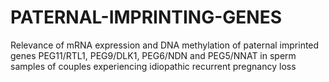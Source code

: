 # PATERNAL-IMPRINTING-GENES
Relevance of mRNA expression and DNA methylation of paternal imprinted genes PEG11/RTL1, PEG9/DLK1, PEG6/NDN and PEG5/NNAT in sperm samples of couples experiencing idiopathic recurrent pregnancy loss 
